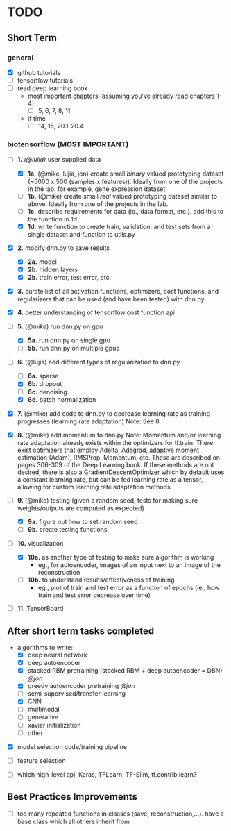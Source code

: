 # TODO
## Short Term

### general
- [x] github tutorials
- [ ] tensorflow tutorials
- [ ] read deep learning book
	- most important chapters (assuming you've already read chapters 1-4)
		- [ ] 5, 6, 7, 8, 11
	- if time
		- [ ] 14, 15, 20.1-20.4

### biotensorflow (MOST IMPORTANT)
- [ ] **1.** *(@lujia)*  user supplied data
	- [x] **1a.** (@mike, lujia, jon) create small *binary* valued prototyping dataset (~5000 x 500 (samples x features)). Ideally from one of the projects in the lab. for example, gene expression dataset.
	- [ ] **1b.** (@mike) create small *real* valued prototyping dataset similar to above. Ideally from one of the projects in the lab.
	- [ ] **1c.** describe requirements for data (ie., data format, etc.). add this to the function in 1d.
	- [x] **1d.** write function to create train, validation, and test sets from a single dataset and function to utils.py
- [x] **2.** modify dnn.py to save results
	- [x] **2a.** model 
	- [x] **2b.** hidden layers
	- [x] **2b.** train error, test error, etc.
- [x] **3.** curate list of all activation functions, optimizers, cost functions, and regularizers that can be used (and have been tested) with dnn.py
- [x] **4.** better understanding of tensorflow cost function api
- [ ] **5.** (*@mike*) run dnn.py on gpu
	- [x] **5a.** run dnn.py on single gpu
	- [ ] **5b.** run dnn.py on multiple gpus
- [ ] **6.** (@lujia) add different types of regularization to dnn.py
	- [ ] **6a.** sparse
	- [x] **6b.** dropout
	- [ ] **6c.** denoising
	- [x] **6d.** batch normalization
- [x] **7.** (@mike) add code to dnn.py to decrease learning rate as training progresses (learning rate adaptation) Note: See 8.
- [x] **8.** (@mike) add momentum to dnn.py Note: Momentum and/or learning rate adaptation already exists within the optimizers for tf.train. There exist optimizers that employ Adelta, Adagrad, adaptive moment estimation (Adam), RMSProp, Momentum, etc. These are described on pages 306-309 of the Deep Learning book. If these methods are not desired, there is also a GradientDescentOptimizer which by default uses a constant learning rate, but can be fed learning rate as a tensor, allowing for custom learning rate adaptation methods. 
- [ ] **9.** (@mike) testing (given a random seed, tests for making sure weights/outputs are computed as expected)
	- [x] **9a.** figure out how to set random seed
	- [ ] **9b.** create testing functions
- [ ] **10.** visualization 
	- [x] **10a.** as another type of testing to make sure algorithm is working
		- eg., for autoencoder, images of an input next to an image of the reconstruction
	- [ ] **10b.** to understand results/effectiveness of training
		- eg., plot of train and test error as a function of epochs (ie., how train and test error decrease over time)
- [ ] **11.** TensorBoard


## After short term tasks completed
- algorithms to write:
	- [x] deep neural network
	- [x] deep autoencoder 
	- [x] stacked RBM pretraining (stacked RBM + deep autoencoder = DBN) *@jon*
	- [x] greedy autoencoder pretraining *@jon*
	- [ ] semi-supervised/transfer learning
	- [x] CNN
	- [ ] multimodal
	- [ ] generative
	- [ ] xavier initialization
	- [ ] other
- [x] model selection code/training pipeline
- [ ] feature selection 
- [ ] which high-level api: Keras, TFLearn, TF-Slim, tf.contrib.learn?


## Best Practices Improvements
- [ ] too many repeated functions in classes (save, reconstruction,...). have a base class which all others inherit from

